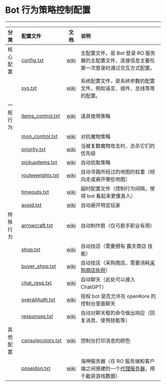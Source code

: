 # Bot 行为策略控制配置

------


| 分类 | 配置文件 | 文档 | 说明 |
|:---|:---|:---:|:---|
| 核心配置 | [config.txt](config./.txt) | [wiki](https://openkore.com/wiki/Category:config.txt) | 主配置文件，是 Bot 登录 RO 服务器的主配置文件，连接信息主要在第一次登录时通过交互方式配置。 |
|  | [sys.txt](./sys.txt) | [wiki](https://openkore.com/wiki/Category:sys.txt) | 系统配置文件，是系统参数的配置文件，例如语言、插件、总线等等的配置。 |
| 一般行为 | [items_control.txt](./items_control.txt) | [wiki](https://openkore.com/wiki/items_control.txt) | 道具使用策略 |
|  | [mon_control.txt](./mon_control.txt) | [wiki](https://openkore.com/wiki/mon_control.txt) | 对抗魔物策略 |
|  | [priority.txt](./priority.txt) | [wiki](https://openkore.com/wiki/priority.txt) | 当被复数魔物攻击时、击杀它们的优先级 |
|  | [pickupitems.txt](./pickupitems.txt) | [wiki](https://openkore.com/wiki/pickupitems.txt) | 自动拾取策略 |
|  | [routeweights.txt](./routeweights.txt) | [wiki](https://openkore.com/wiki/routeweights.txt) | 自动寻路所经过的地图的权重（倾向走或避开哪些地图） |
|  | [timeouts.txt](./timeouts.txt) | [wiki](https://openkore.com/wiki/timeouts.txt) | 超时配置文件（控制行为间隔，使得 bot 看起来更像真人） |
|  | [avoid.txt](./avoidavoid.txt) | [wiki](https://openkore.com/wiki/avoid.txt) | 自动避开特定玩家 |
| 特殊行为 | [arrowcraft.txt](./arrowcraft.txt) | [wiki](https://openkore.com/wiki/arrowcraft.txt) | 自动制作箭（仅弓箭手职业有用） |
|  | [shop.txt](./shop.txt) | [wiki](https://openkore.com/wiki/shop.txt) | 自动挂店（需要拥有 露天商店 技能） |
|  | [buyer_shop.txt](./buyer_shop.txt) | [wiki](https://openkore.com/wiki/buyer_shop.txt) | 自动挂店（采购商店，需要消耗[采购商店执照](https://irowiki.org/wiki/Buying_Store)） |
|  | [chat_resp.txt](./chat_resp.txt) | [wiki](https://openkore.com/wiki/chat_resp.txt) | 自动聊天（此处可以接入 ChatGPT） |
|  | [overallAuth.txt](./overallAuth.txt) | [wiki](https://openkore.com/wiki/overallAuth.txt) | 授权 bot 是否允许在 openKore 的控制台里面聊天 |
|  | [responses.txt](./responses.txt) | [wiki](https://openkore.com/wiki/responses.txt) | 自动对聊天框的命令做出响应（回复消息、使用技能等） |
| 其他配置 | [consolecolors.txt](./consolecolors.txt) | [wiki](https://openkore.com/wiki/consolecolors.txt) | 控制台打印消息的颜色 |
|  | [poseidon.txt](./poseidon.txt) | [wiki](https://openkore.com/wiki/Poseidon) | 海神服务器（在 RO 服务端和客户端之间搭建的一个[代理服务器](https://github.com/Casual-Ragnarok/poseidon)，用于截获游戏数据） |


